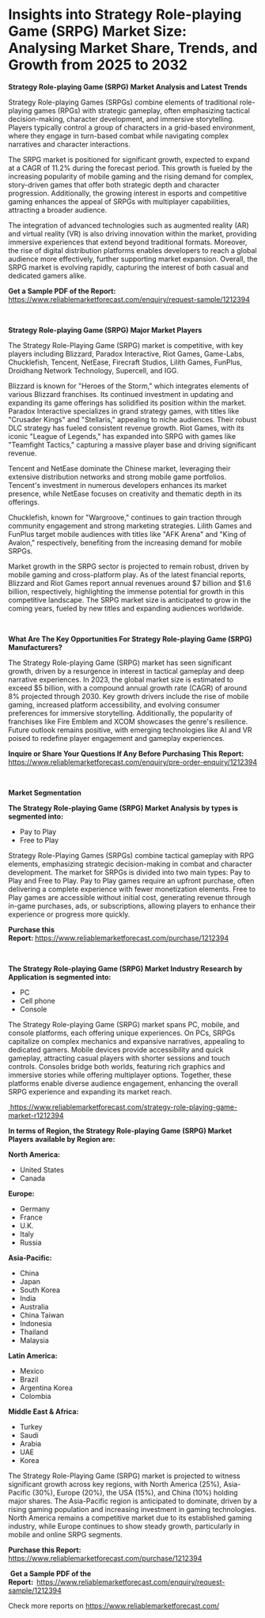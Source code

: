 <p><h1>Insights into Strategy Role-playing Game (SRPG) Market Size: Analysing Market Share, Trends, and Growth from 2025 to 2032</h1></p><p><strong>Strategy Role-playing Game (SRPG) Market Analysis and Latest Trends</strong></p>
<p><p>Strategy Role-playing Games (SRPGs) combine elements of traditional role-playing games (RPGs) with strategic gameplay, often emphasizing tactical decision-making, character development, and immersive storytelling. Players typically control a group of characters in a grid-based environment, where they engage in turn-based combat while navigating complex narratives and character interactions.</p><p>The SRPG market is positioned for significant growth, expected to expand at a CAGR of 11.2% during the forecast period. This growth is fueled by the increasing popularity of mobile gaming and the rising demand for complex, story-driven games that offer both strategic depth and character progression. Additionally, the growing interest in esports and competitive gaming enhances the appeal of SRPGs with multiplayer capabilities, attracting a broader audience.</p><p>The integration of advanced technologies such as augmented reality (AR) and virtual reality (VR) is also driving innovation within the market, providing immersive experiences that extend beyond traditional formats. Moreover, the rise of digital distribution platforms enables developers to reach a global audience more effectively, further supporting market expansion. Overall, the SRPG market is evolving rapidly, capturing the interest of both casual and dedicated gamers alike.</p></p>
<p><strong>Get a Sample PDF of the Report:&nbsp;</strong> <a href="https://www.reliablemarketforecast.com/enquiry/request-sample/1212394?utm_campaign=3431&utm_medium=2&utm_source=Github&utm_content=ia&utm_term=24032025&utm_id=strategy-role-playing-game-srpg">https://www.reliablemarketforecast.com/enquiry/request-sample/1212394</a></p>
<p>&nbsp;</p>
<p><strong>Strategy Role-playing Game (SRPG) Major Market Players</strong></p>
<p><p>The Strategy Role-Playing Game (SRPG) market is competitive, with key players including Blizzard, Paradox Interactive, Riot Games, Game-Labs, Chucklefish, Tencent, NetEase, Firecraft Studios, Lilith Games, FunPlus, Droidhang Network Technology, Supercell, and IGG. </p><p>Blizzard is known for "Heroes of the Storm," which integrates elements of various Blizzard franchises. Its continued investment in updating and expanding its game offerings has solidified its position within the market. Paradox Interactive specializes in grand strategy games, with titles like "Crusader Kings" and "Stellaris," appealing to niche audiences. Their robust DLC strategy has fueled consistent revenue growth. Riot Games, with its iconic "League of Legends," has expanded into SRPG with games like "Teamfight Tactics," capturing a massive player base and driving significant revenue.</p><p>Tencent and NetEase dominate the Chinese market, leveraging their extensive distribution networks and strong mobile game portfolios. Tencent's investment in numerous developers enhances its market presence, while NetEase focuses on creativity and thematic depth in its offerings.</p><p>Chucklefish, known for "Wargroove," continues to gain traction through community engagement and strong marketing strategies. Lilith Games and FunPlus target mobile audiences with titles like "AFK Arena" and "King of Avalon," respectively, benefiting from the increasing demand for mobile SRPGs.</p><p>Market growth in the SRPG sector is projected to remain robust, driven by mobile gaming and cross-platform play. As of the latest financial reports, Blizzard and Riot Games report annual revenues around $7 billion and $1.6 billion, respectively, highlighting the immense potential for growth in this competitive landscape. The SRPG market size is anticipated to grow in the coming years, fueled by new titles and expanding audiences worldwide.</p></p>
<p>&nbsp;</p>
<p><strong>What Are The Key Opportunities For Strategy Role-playing Game (SRPG) Manufacturers?</strong></p>
<p><p>The Strategy Role-playing Game (SRPG) market has seen significant growth, driven by a resurgence in interest in tactical gameplay and deep narrative experiences. In 2023, the global market size is estimated to exceed $5 billion, with a compound annual growth rate (CAGR) of around 8% projected through 2030. Key growth drivers include the rise of mobile gaming, increased platform accessibility, and evolving consumer preferences for immersive storytelling. Additionally, the popularity of franchises like Fire Emblem and XCOM showcases the genre's resilience. Future outlook remains positive, with emerging technologies like AI and VR poised to redefine player engagement and gameplay experiences.</p></p>
<p><strong>Inquire or Share Your Questions If Any Before Purchasing This Report:</strong> <a href="https://www.reliablemarketforecast.com/enquiry/pre-order-enquiry/1212394?utm_campaign=3431&utm_medium=2&utm_source=Github&utm_content=ia&utm_term=24032025&utm_id=strategy-role-playing-game-srpg">https://www.reliablemarketforecast.com/enquiry/pre-order-enquiry/1212394</a></p>
<p>&nbsp;</p>
<p><strong>Market Segmentation</strong></p>
<p><strong>The Strategy Role-playing Game (SRPG) Market Analysis by types is segmented into:</strong></p>
<p><ul><li>Pay to Play</li><li>Free to Play</li></ul></p>
<p><p>Strategy Role-Playing Games (SRPGs) combine tactical gameplay with RPG elements, emphasizing strategic decision-making in combat and character development. The market for SRPGs is divided into two main types: Pay to Play and Free to Play. Pay to Play games require an upfront purchase, often delivering a complete experience with fewer monetization elements. Free to Play games are accessible without initial cost, generating revenue through in-game purchases, ads, or subscriptions, allowing players to enhance their experience or progress more quickly.</p></p>
<p><strong>Purchase this Report:&nbsp;</strong><a href="https://www.reliablemarketforecast.com/purchase/1212394?utm_campaign=3431&utm_medium=2&utm_source=Github&utm_content=ia&utm_term=24032025&utm_id=strategy-role-playing-game-srpg">https://www.reliablemarketforecast.com/purchase/1212394</a></p>
<p>&nbsp;</p>
<p><strong>The Strategy Role-playing Game (SRPG) Market Industry Research by Application is segmented into:</strong></p>
<p><ul><li>PC</li><li>Cell phone</li><li>Console</li></ul></p>
<p><p>The Strategy Role-playing Game (SRPG) market spans PC, mobile, and console platforms, each offering unique experiences. On PCs, SRPGs capitalize on complex mechanics and expansive narratives, appealing to dedicated gamers. Mobile devices provide accessibility and quick gameplay, attracting casual players with shorter sessions and touch controls. Consoles bridge both worlds, featuring rich graphics and immersive stories while offering multiplayer options. Together, these platforms enable diverse audience engagement, enhancing the overall SRPG experience and expanding its market reach.</p></p>
<p><a href="https://www.reliablemarketforecast.com/strategy-role-playing-game-market-r1212394?utm_campaign=3431&utm_medium=2&utm_source=Github&utm_content=ia&utm_term=24032025&utm_id=strategy-role-playing-game-srpg">&nbsp;https://www.reliablemarketforecast.com/strategy-role-playing-game-market-r1212394</a></p>
<p><strong>In terms of Region, the Strategy Role-playing Game (SRPG) Market Players available by Region are:</strong></p>
<p>
    <p> <strong> North America: </strong>
        <ul>
            <li>United States</li>
            <li>Canada</li>
        </ul>
        </p> 
    <p> <strong> Europe: </strong>
        <ul>
            <li>Germany</li>
            <li>France</li>
            <li>U.K.</li>
            <li>Italy</li>
            <li>Russia</li>
        </ul>
        </p> 
    <p> <strong> Asia-Pacific: </strong>
        <ul>
            <li>China</li>
            <li>Japan</li>
            <li>South Korea</li>
            <li>India</li>
            <li>Australia</li>
            <li>China Taiwan</li>
            <li>Indonesia</li>
            <li>Thailand</li>
            <li>Malaysia</li>
        </ul>
        </p> 
    <p> <strong> Latin America: </strong>
        <ul>
            <li>Mexico</li>
            <li>Brazil</li>
            <li>Argentina Korea</li>
            <li>Colombia</li>
        </ul>
        </p> 
    <p> <strong> Middle East & Africa: </strong>
        <ul>
            <li>Turkey</li>
            <li>Saudi</li>
            <li>Arabia</li>
            <li>UAE</li>
            <li>Korea</li>
        </ul>
    </p>
    </p>
<p><p>The Strategy Role-Playing Game (SRPG) market is projected to witness significant growth across key regions, with North America (25%), Asia-Pacific (30%), Europe (20%), the USA (15%), and China (10%) holding major shares. The Asia-Pacific region is anticipated to dominate, driven by a rising gaming population and increasing investment in gaming technologies. North America remains a competitive market due to its established gaming industry, while Europe continues to show steady growth, particularly in mobile and online SRPG segments.</p></p>
<p><strong>Purchase this Report: </strong><a href="https://www.reliablemarketforecast.com/purchase/1212394?utm_campaign=3431&utm_medium=2&utm_source=Github&utm_content=ia&utm_term=24032025&utm_id=strategy-role-playing-game-srpg">https://www.reliablemarketforecast.com/purchase/1212394</a></p>
<p>&nbsp;<strong>Get a Sample PDF of the Report:&nbsp;&nbsp;</strong><a href="https://www.reliablemarketforecast.com/enquiry/request-sample/1212394?utm_campaign=3431&utm_medium=2&utm_source=Github&utm_content=ia&utm_term=24032025&utm_id=strategy-role-playing-game-srpg">https://www.reliablemarketforecast.com/enquiry/request-sample/1212394</a></p>
<p><strong></strong></p>
<p>Check more reports on <a href="https://www.reliablemarketforecast.com/?utm_campaign=3431&utm_medium=2&utm_source=Github&utm_content=ia&utm_term=24032025&utm_id=strategy-role-playing-game-srpg">https://www.reliablemarketforecast.com/</a></p>